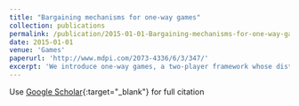 ```yaml
---
title: "Bargaining mechanisms for one-way games"
collection: publications
permalink: /publication/2015-01-01-Bargaining-mechanisms-for-one-way-games
date: 2015-01-01
venue: 'Games'
paperurl: 'http://www.mdpi.com/2073-4336/6/3/347/'
excerpt: 'We introduce one-way games, a two-player framework whose distinguishable feature is that the private payoff of one (independent) player is determined only by her own strategy and does not depend on the actions taken by the other (dependent) player. We show that the equilibrium outcome in one-way games without side payments and the social cost of any ex post efficient mechanism can be far from the optimum. We also show that it is impossible to design a Bayes–Nash incentive-compatible mechanism for one-way games that is budget-balanced, individually rational and efficient. To address this negative result, we propose a privacy-preserving mechanism based on a single-offer bargaining made by the dependent player that leverages the intrinsic advantage of the independent player. In this setting the outside option of the dependent player is not known a priori; however, we show that the mechanism satisfies individual rationality conditions, is incentive-compatible, budget-balanced and produces an outcome that is more efficient than the equilibrium without payments. Finally, we show that a randomized multi-offer extension brings no additional benefit in terms of efficiency.'
---
```

Use [Google Scholar](https://scholar.google.com/scholar?q=Bargaining+mechanisms+for+one+way+games){:target="_blank"} for full citation